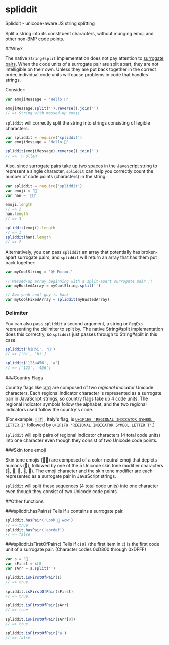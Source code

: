 spliddit
========

Spliddit - unicode-aware JS string splitting

Split a string into its constituent characters, without munging emoji and other non-BMP code points.

##Why?

The native `String#split` implementation does not pay attention to [surrogate pairs](http://en.wikipedia.org/wiki/UTF-16). When the code units of a surrogate pair are split apart, they are not intelligible on their own. Unless they are put back together in the correct order, individual code units will cause problems in code that handles strings.

Consider:

```javascript
var emojiMessage = 'Hello 😤'

emojiMessage.split('').reverse().join('')
// => String with messed-up emoji
```

`spliddit` will correctly split the string into strings consisting of legible characters:

```javascript
var spliddit = require('spliddit')
var emojiMessage = 'Hello 😤'

spliddit(emojiMessage).reverse().join('')
// => '😤 olleH'
```

Also, since surrogate pairs take up two spaces in the Javascript string to represent a single character, `spliddit` can help you correctly count the number of code points (characters) in the string:

```javascript
var spliddit = require('spliddit')
var emoji = '🍔'
var han = '𠬠典'

emoji.length
// => 2
han.length
// => 3

spliddit(emoji).length
// => 1
spliddit(han).length
// => 2
```

Alternatively, you can pass `spliddit` an array that potentially has broken-apart surrogate pairs, and `spliddit` will return an array that has them put back together: 

```javascript
var myCoolString = '😎 Fooool'

// Messed-up array beginning with a split-apart surrogate pair :(
var myBustedArray = myCoolString.split('')

// Aww yeah cool guy is back
var myCoolFixedArray = spliddit(myBustedArray)
```

### Delimiter

You can also pass `spliddit` a second argument, a string or `RegExp` representing the delimiter to split by. The native String#split implementation does this correctly, so `spliddit` just passes through to String#split in this case.

```javascript
spliddit('hi🍔hi', '🍔')
// => ['hi', 'hi']

spliddit('123a456', 'a')
// => ['123', '456']
```

###Country Flags

Country flags like &#x1f1e6;&#x1f1f4; are composed of two *regional indicator* Unicode characters. Each regional indicator character is represented as a surrogate pair in JavaScript strings, so country flags take up 4 code units. The regional indicator symbols follow the alphabet, and the two regional indicators used follow the country's code.

(For example, &#x1f1ee;&#x1f1f9; , Italy's flag, is [`U+1F1EE 'REGIONAL INDICATOR SYMBOL LETTER I'`](http://www.fileformat.info/info/unicode/char/1F1EE/index.htm) followed by [`U+1F1F9 'REGIONAL INDICATOR SYMBOL LETTER T'`](http://www.fileformat.info/info/unicode/char/1F1F9/index.htm).)

`spliddit` will split pairs of regional indicator characters (4 total code units) into one character even though they consist of two Unicode code points.

###Skin tone emoji

Skin tone emojis (&#x1F469;&#x1F3FE;) are composed of a color-neutral emoji that depicts humans (&#x1F469;), followed by one of the 5 Unicode skin tone modifier characters ([&#x1F3FB;](http://www.fileformat.info/info/unicode/char/1F3FB/index.htm), [&#x1F3FC;](http://www.fileformat.info/info/unicode/char/1F3FC/index.htm), [&#x1F3FD;](http://www.fileformat.info/info/unicode/char/1F3FD/index.htm), [&#x1F3FE;](http://www.fileformat.info/info/unicode/char/1F3FE/index.htm), [&#x1F3FF;](http://www.fileformat.info/info/unicode/char/1F3FF/index.htm)). The emoji character and the skin tone modifier are each represented as a surrogate pair in JavaScript strings.

`spliddit` will split these sequences (4 total code units) into one character even though they consist of two Unicode code points.

##Other functions

###spliddit.hasPair(s)
Tells if `s` contains a surrogate pair.

```javascript
spliddit.hasPair('Look 👀 wow')
// => true
spliddit.hasPair('abcdef')
// => false
```

###spliddit.isFirstOfPair(c)
Tells if `c[0]` (the first item in `c`) is the first code unit of a surrogate pair. (Character codes 0xD800 through 0xDFFF)

```javascript
var s = '👴'
var sFirst = s[0]
var sArr = s.split('')

spliddit.isFirstOfPair(s)
// => true

spliddit.isFirstOfPair(sFirst)
// => true

spliddit.isFirstOfPair(sArr)
// => true

spliddit.isFirstOfPair(sArr[0])
// => true

spliddit.isFirstOfPair('a')
// => false
```
